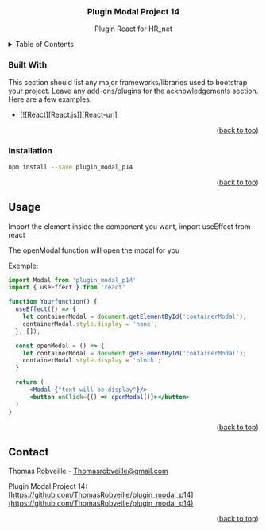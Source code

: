 <br />
<div align="center">
  <h3 align="center">Plugin Modal Project 14</h3>

  <p align="center">
    Plugin React for HR_net
    <br />
  </p>
</div>

<details>
  <summary>Table of Contents</summary>
  <ol>
    <li>
      <a href="#about-the-project">About The Project</a>
      <ul>
        <li><a href="#built-with">Built With</a></li>
      </ul>
    </li>
    <li>
      <a href="#installation">Installation</a>
    </li>
    <li><a href="#usage">Usage</a></li>
    <li><a href="#contact">Contact</a></li>
  </ol>
</details>

### Built With

This section should list any major frameworks/libraries used to bootstrap your project. Leave any add-ons/plugins for the acknowledgements section. Here are a few examples.

* [![React][React.js]][React-url]

<p align="right">(<a href="#readme-top">back to top</a>)</p>

### Installation

```bash
npm install --save plugin_modal_p14
```

<p align="right">(<a href="#readme-top">back to top</a>)</p>

## Usage

Import the element inside the component you want, import useEffect from react 

The openModal function will open the modal for you

Exemple:
```jsx
import Modal from 'plugin_modal_p14'
import { useEffect } from 'react'

function Yourfunction() {
  useEffect(() => {
    let containerModal = document.getElementById('containerModal');
    containerModal.style.display = 'none';
  }, []);

  const openModal = () => {
    let containerModal = document.getElementById('containerModal');
    containerModal.style.display = 'block';
  }

  return (
      <Modal {"text will be display"}/>
      <button onClick={() => openModal()}></button>
  )
}
```

<p align="right">(<a href="#readme-top">back to top</a>)</p>

## Contact

Thomas Robveille - Thomasrobveille@gmail.com

Plugin Modal Project 14: [https://github.com/ThomasRobveille/plugin_modal_p14](https://github.com/ThomasRobveille/plugin_modal_p14)

<p align="right">(<a href="#readme-top">back to top</a>)</p>